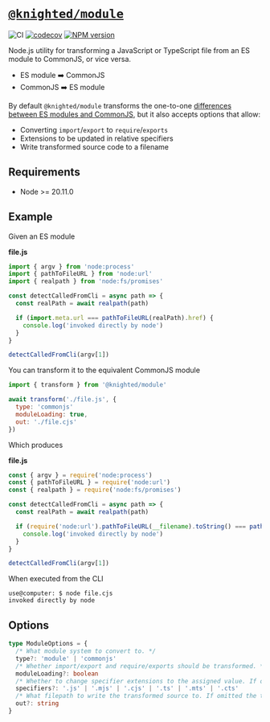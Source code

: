 # [`@knighted/module`](https://www.npmjs.com/package/@knighted/module)

![CI](https://github.com/knightedcodemonkey/module/actions/workflows/ci.yml/badge.svg)
[![codecov](https://codecov.io/gh/knightedcodemonkey/module/graph/badge.svg?token=AjayQQxghy)](https://codecov.io/gh/knightedcodemonkey/module)
[![NPM version](https://img.shields.io/npm/v/@knighted/module.svg)](https://www.npmjs.com/package/@knighted/module)

Node.js utility for transforming a JavaScript or TypeScript file from an ES module to CommonJS, or vice versa.

- ES module ➡️ CommonJS
- CommonJS ➡️ ES module

By default `@knighted/module` transforms the one-to-one [differences between ES modules and CommonJS](https://nodejs.org/api/esm.html#differences-between-es-modules-and-commonjs), but it also accepts options that allow:

- Converting `import`/`export` to `require`/`exports`
- Extensions to be updated in relative specifiers
- Write transformed source code to a filename

## Requirements

- Node >= 20.11.0

## Example

Given an ES module

**file.js**

```js
import { argv } from 'node:process'
import { pathToFileURL } from 'node:url'
import { realpath } from 'node:fs/promises'

const detectCalledFromCli = async path => {
  const realPath = await realpath(path)

  if (import.meta.url === pathToFileURL(realPath).href) {
    console.log('invoked directly by node')
  }
}

detectCalledFromCli(argv[1])
```

You can transform it to the equivalent CommonJS module

```js
import { transform } from '@knighted/module'

await transform('./file.js', {
  type: 'commonjs'
  moduleLoading: true,
  out: './file.cjs'
})
```

Which produces

**file.js**

```js
const { argv } = require('node:process')
const { pathToFileURL } = require('node:url')
const { realpath } = require('node:fs/promises')

const detectCalledFromCli = async path => {
  const realPath = await realpath(path)

  if (require('node:url').pathToFileURL(__filename).toString() === pathToFileURL(realPath).href) {
    console.log('invoked directly by node')
  }
}

detectCalledFromCli(argv[1])
```

When executed from the CLI

```console
use@computer: $ node file.cjs
invoked directly by node
```

## Options

```ts
type ModuleOptions = {
  /* What module system to convert to. */
  type?: 'module' | 'commonjs'
  /* Whether import/export and require/exports should be transformed. */
  moduleLoading?: boolean
  /* Whether to change specifier extensions to the assigned value. If omitted they are left alone. */
  specifiers?: '.js' | '.mjs' | '.cjs' | '.ts' | '.mts' | '.cts'
  /* What filepath to write the transformed source to. If omitted the transformed source is returned. */
  out?: string
}
```

